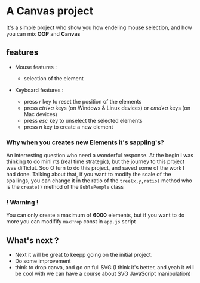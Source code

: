 # A Canvas project

It's a simple project who show you how endeling mouse selection, and how you can mix **OOP** and **Canvas** 

## features
- Mouse features :
  - selection of the element

- Keyboard features :
  - press _r_ key to reset the position of the elements 
  - press _ctrl+a_ keys (on Windows & Linux devices) or _cmd+a_ keys (on Mac devices)
  - press _esc_ key to unselect the selected elements
  - press _n_  key to create a new element

### Why when you creates new Elements it's sappling's?
An interresting question who need a wonderful response. At the begin I was thinking to do mini rts (real time strategic), but the journey to this project was difficlut. Soo O turn to do this project, and saved some of the work I had done.
Talking about that, if you want to modify the scale of the spallings, you can change it in the ratio of the `tree(x,y,ratio)` method who is the `create()` method of the `BublePeople` class

### ! Warning !
You can only create a maximum of **6000** elements, but if you want to do more you can modifify `maxProp` const in `app.js` script

## What's next ? 
- Next it will be great to keepp going on the initial project.
- Do some improvement 
- think to drop canva, and go on full SVG (I think it's better, and yeah it will be cool with we can have a course about SVG JavaScript manipulation)
